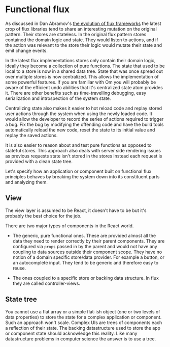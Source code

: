 # Functional flux

As discussed in Dan Abramov's
[the evolution of flux frameworks](https://medium.com/@dan_abramov/the-evolution-of-flux-frameworks-6c16ad26bb31)
the latest crop of flux libraries tend to share an interesting mutation on the original pattern. Their stores
are stateless. In the original flux pattern stores contained the domain logic and state. They would listen to actions,
and if the action was relevant to the store their logic would mutate their state and emit change events.

In the latest flux implementations stores only contain their domain logic, ideally they become a collection of pure
functions. The state that used to be local to a store is now in a shared data tree. State that was once spread out over
multiple stores is now centralized. This allows the implementation of some powerful features. If you are familiar with
Om you will probably be aware of the efficient undo abilities that it's centralized state atom provides it. There are
other benefits such as time-travelling debugging, easy serialization and introspection of the system state.

Centralizing state also makes it easier to hot reload code and replay stored user actions through the system when using
the newly loaded code. It would allow the developer to record the series of actions required to trigger a bug. Fix the
bug by modifying the offending code and have the build tools automatically reload the new code, reset the state to its
initial value and replay the saved actions.

It is also easier to reason about and test pure functions as opposed to stateful stores. This approach also deals with
server side rendering issues as previous requests state isn't stored in the stores instead each request is provided
with a clean state tree.

Let's specify how an application or component built on functional flux principles behaves by breaking the system down
into its constituent parts and analyzing them.

## View

The view layer is assumed to be React, it doesn't have to be but it's probably the best choice for the job.

There are two major types of components in the React world.

 * The generic, pure functional ones. These are provided almost all the data they need to render correctly by their
parent components. They are configured via `props` passed in by the parent and would not have any coupling to data
sources outside their component scope. They have no notion of a domain specific store/data provider. For example a
button, or an autocomplete input. They tend to be generic and therefore easy to reuse.

 * The ones coupled to a specific store or backing data structure. In flux they are called controller-views.

## State tree

You cannot use a flat array or a simple flat-ish object (one or two levels of data properties) to store the state for a
complex application or component. Such an approach won't scale. Complex UIs are trees of components each a reflection
of their state. The backing datastructure used to store the app or component state should acknowledge this reality.
Like many datastructure problems in computer science the answer is to use a tree.
